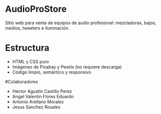 # AudioProStore

Sitio web para venta de equipos de audio profesional: mezcladoras, bajos, medios, tweeters e iluminación.

# Estructura
- HTML y CSS puro
- Imágenes de Pixabay y Pexels (no requiere descarga)
- Código limpio, semántico y responsivo

  
#Colaboradores
- Hector Agustin Castillo Perez
- Angel Valentin Flores Eduardo
- Antonio Arellano Morales
- Jesus Sanchez Rosales

